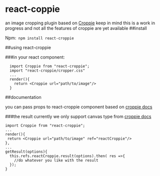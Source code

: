 # react-coppie
an image cropping plugin based on [Croppie](http://foliotek.github.io/Croppie)
keep in mind this is a work in progress and not all the features of croppie are yet available
##install 

Npm:``` npm install react-croppie```

##using react-croppie

###in your react component:
```
  import Croppie from "react-croppie";
  import "react-croppie/cropper.css"
  ...
  render(){
    return <Croppie url="path/to/image"/>
  }
  ```

##documentation
  
  you can pass props to react-croppie component based on [croppie docs](http://foliotek.github.io/Croppie/#documentation)
  
###the result
  currently we only support canvas type from [croppie docs](http://foliotek.github.io/Croppie/#documentation)
  
  ```
  import Croppie from "react-croppie";
  ...
  render(){
   return <Croppie url="path/to/image" ref="reactCroppie"/>
  },
  ...
  getResult(options){
    this.refs.reactCroppie.result(options).then( res =>{
      //do whatever you like with the result
    });
  }
  ```
    
